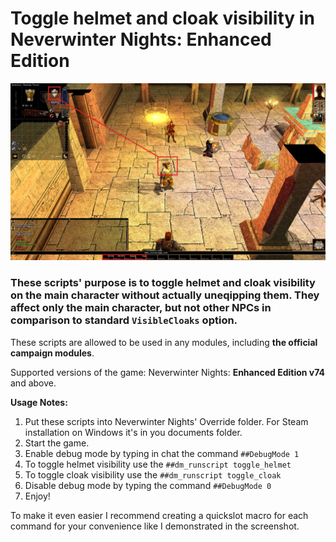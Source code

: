 # Toggle helmet and cloak visibility in Neverwinter Nights: Enhanced Edition

![Demonstration](screenshot.jpg)

### These scripts' purpose is to toggle helmet and cloak visibility on the main character without actually uneqipping them. They affect only the main character, but not other NPCs in comparison to standard `VisibleCloaks` option.

These scripts are allowed to be used in any modules, including **the official campaign modules**.

Supported versions of the game: Neverwinter Nights: **Enhanced Edition v74** and above.

**Usage Notes:**
1. Put these scripts into Neverwinter Nights' Override folder. For Steam installation on Windows it's in you documents folder.
2. Start the game.
3. Enable debug mode by typing in chat the command `##DebugMode 1`
4. To toggle helmet visibility use the `##dm_runscript toggle_helmet`
4. To toggle cloak visibility use the `##dm_runscript toggle_cloak`
4. Disable debug mode by typing the command `##DebugMode 0`
5. Enjoy!

To make it even easier I recommend creating a quickslot macro for each command for your convenience like I demonstrated in the screenshot.